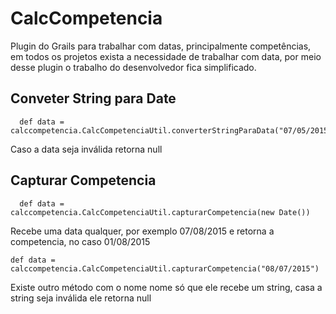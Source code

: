 # CalcCompetencia
Plugin do Grails para trabalhar com datas, principalmente competências, em todos os projetos exista a necessidade de trabalhar com data, por meio desse plugin o trabalho do desenvolvedor fica simplificado.




Conveter String para Date
----------------
      def data = calccompetencia.CalcCompetenciaUtil.converterStringParaData("07/05/2015")
Caso a data seja inválida retorna null


Capturar Competencia
----------------
      def data = calccompetencia.CalcCompetenciaUtil.capturarCompetencia(new Date())
Recebe uma data qualquer, por exemplo 07/08/2015 e retorna a competencia, no caso 01/08/2015

    def data = calccompetencia.CalcCompetenciaUtil.capturarCompetencia("08/07/2015")
Existe outro método com o nome nome só que ele recebe um string, casa a string seja inválida ele retorna null    
    


      
      
      



